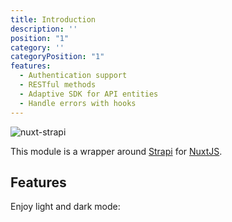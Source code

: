 ```yaml
---
title: Introduction
description: ''
position: "1"
category: ''
categoryPosition: "1"
features:
  - Authentication support
  - RESTful methods
  - Adaptive SDK for API entities
  - Handle errors with hooks
---
```


![nuxt-strapi](/card.png)

This module is a wrapper around [Strapi](https://strapi.io/) for [NuxtJS](https://nuxtjs.org).

## Features

<list :items="features"></list>

<p class="flex items-center">Enjoy light and dark mode:&nbsp;<app-color-switcher class="p-2"></app-color-switcher></p>
